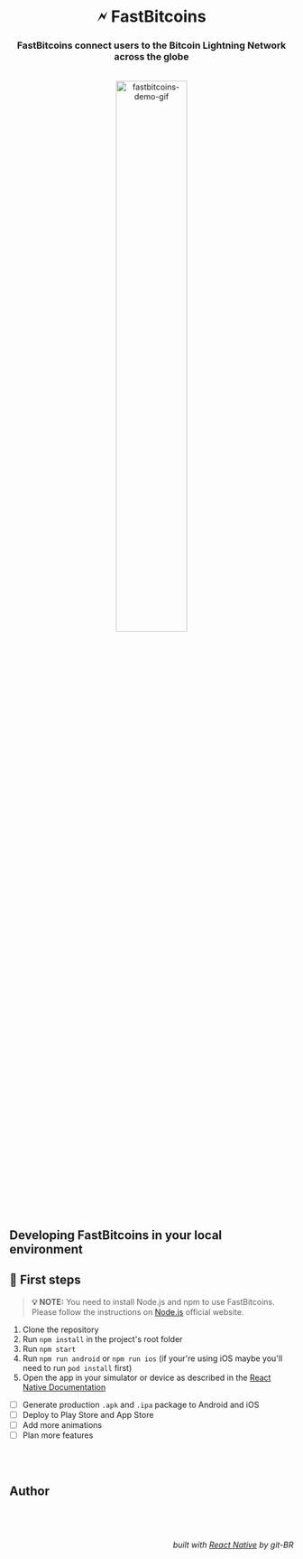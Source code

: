 <div align="center">

# 🗲 FastBitcoins

</div>

<div align="center">

### FastBitcoins connect users to the Bitcoin Lightning Network across the globe

<br>

  <img src="https://github.com/git-BR/FastBitcoins-Lightning-Network/blob/main/fastbitcoins-app.gif?raw=true" alt="fastbitcoins-demo-gif" width="50%" style="border-radius: 16px">

</div>

<br>
<br>
<br>

## Developing FastBitcoins in your local environment

## 📌 First steps

> **💡 NOTE:**
> You need to install Node.js and npm to use FastBitcoins. Please follow the instructions on [Node.js](https://nodejs.org/en/) official website.

1. Clone the repository
2. Run `npm install` in the project's root folder
3. Run `npm start`
4. Run `npm run android` or `npm run ios` (if your're using iOS maybe you'll need to run `pod install` first)
5. Open the app in your simulator or device as described in the [React Native Documentation](https://reactnative.dev/docs/environment-setup)

- [ ] Generate production `.apk` and `.ipa` package to Android and iOS
- [ ] Deploy to Play Store and App Store
- [ ] Add more animations
- [ ] Plan more features

<br>
<br>

## Author

<br>

#

<div align='right'>

_built with [React Native](https://reactnative.dev/) by git-BR_

</div>
